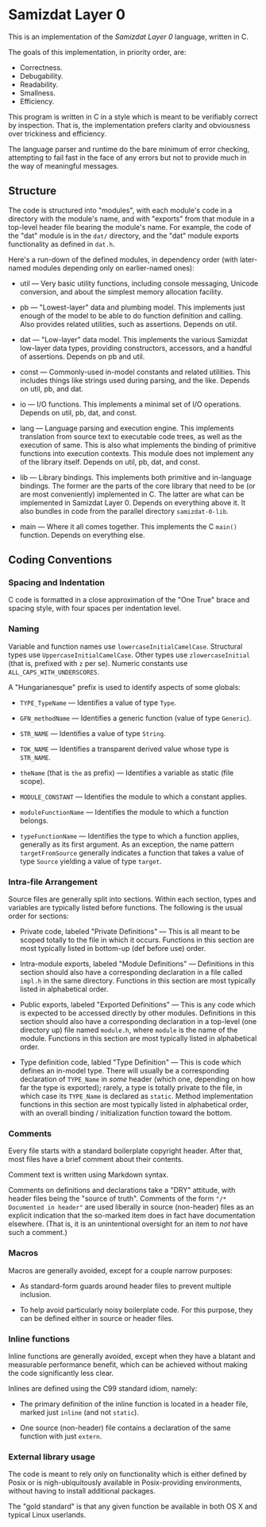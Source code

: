 Samizdat Layer 0
================

This is an implementation of the *Samizdat Layer 0* language, written in
C.

The goals of this implementation, in priority order, are:

* Correctness.
* Debugability.
* Readability.
* Smallness.
* Efficiency.

This program is written in C in a style which is meant to be
verifiably correct by inspection. That is, the implementation
prefers clarity and obviousness over trickiness and efficiency.

The language parser and runtime do the bare minimum of error
checking, attempting to fail fast in the face of any errors but not to
provide much in the way of meaningful messages.


Structure
---------

The code is structured into "modules", with each module's code in a
directory with the module's name, and with "exports" from that module
in a top-level header file bearing the module's name. For example,
the code of the "dat" module is in the `dat/` directory, and the
"dat" module exports functionality as defined in `dat.h`.

Here's a run-down of the defined modules, in dependency order (with
later-named modules depending only on earlier-named ones):

* util &mdash; Very basic utility functions, including console
  messaging, Unicode conversion, and about the simplest memory
  allocation facility.

* pb &mdash; "Lowest-layer" data and plumbing model. This implements just
  enough of the model to be able to do function definition and calling.
  Also provides related utilities, such as assertions. Depends on util.

* dat &mdash; "Low-layer" data model. This implements the various
  Samizdat low-layer data types, providing constructors, accessors,
  and a handful of assertions. Depends on pb and util.

* const &mdash; Commonly-used in-model constants and related utilities.
  This includes things like strings used during parsing, and the like.
  Depends on util, pb, and dat.

* io &mdash; I/O functions. This implements a minimal set of I/O
  operations. Depends on util, pb, dat, and const.

* lang &mdash; Language parsing and execution engine. This implements
  translation from source text to executable code trees, as well as
  the execution of same. This is also what implements the binding of
  primitive functions into execution contexts. This module does
  not implement any of the library itself. Depends on util, pb, dat,
  and const.

* lib &mdash; Library bindings. This implements both primitive and
  in-language bindings. The former are the parts of the core library
  that need to be (or are most conveniently) implemented in C. The
  latter are what can be implemented in Samizdat Layer 0. Depends on
  everything above it. It also bundles in code from the parallel directory
  `samizdat-0-lib`.

* main &mdash; Where it all comes together. This implements the
  C `main()` function. Depends on everything else.


Coding Conventions
------------------

### Spacing and Indentation

C code is formatted in a close approximation of the "One True" brace and
spacing style, with four spaces per indentation level.

### Naming

Variable and function names use `lowercaseInitialCamelCase`. Structural
types use `UppercaseInitialCamelCase`. Other types use `zlowercaseInitial`
(that is, prefixed with `z` per se). Numeric constants use
`ALL_CAPS_WITH_UNDERSCORES`.

A "Hungarianesque" prefix is used to identify aspects of some globals:

* `TYPE_TypeName` &mdash; Identifies a value of type `Type`.

* `GFN_methodName` &mdash; Identifies a generic function (value of type
  `Generic`).

* `STR_NAME` &mdash; Identifies a value of type `String`.

* `TOK_NAME` &mdash; Identifies a transparent derived value whose type is
  `STR_NAME`.

* `theName` (that is `the` as prefix) &mdash; Identifies a variable as
  static (file scope).

* `MODULE_CONSTANT` &mdash; Identifies the module to which a constant
  applies.

* `moduleFunctionName` &mdash; Identifies the module to which a function
  belongs.

* `typeFunctionName` &mdash; Identifies the type to which a function applies,
  generally as its first argument. As an exception, the name pattern
  `targetFromSource` generally indicates a function that takes a value of
  type `Source` yielding a value of type `target`.

### Intra-file Arrangement

Source files are generally split into sections. Within each section,
types and variables are typically listed before functions. The following is
the usual order for sections:

* Private code, labeled "Private Definitions" &mdash; This is all
  meant to be scoped totally to the file in which it occurs. Functions in
  this section are most typically listed in bottom-up (def before use) order.

* Intra-module exports, labeled "Module Definitions" &mdash; Definitions
  in this section should also have a corresponding declaration in a file
  called `impl.h` in the same directory. Functions in this section are most
  typically listed in alphabetical order.

* Public exports, labeled "Exported Definitions" &mdash; This is any
  code which is expected to be accessed directly by other modules. Definitions
  in this section should also have a corresponding declaration in a top-level
  (one directory up) file named `module.h`, where `module` is the name of
  the module. Functions in this section are most typically listed in
  alphabetical order.

* Type definition code, labled "Type Definition" &mdash; This is code
  which defines an in-model type. There will usually be a corresponding
  declaration of `TYPE_Name` in *some* header (which one, depending on how
  far the type is exported); rarely, a type is totally private to the file,
  in which case its `TYPE_Name` is declared as `static`. Method implementation
  functions in this section are most typically listed in alphabetical order,
  with an overall binding / initialization function toward the bottom.

### Comments

Every file starts with a standard boilerplate copyright header. After that,
most files have a brief comment about their contents.

Comment text is written using Markdown syntax.

Comments on definitions and declarations take a "DRY" attitude, with
header files being the "source of truth". Comments of the form
`"/* Documented in header"` are used liberally in source (non-header) files
as an explicit indication that the so-marked item does in fact have
documentation elsewhere. (That is, it is an unintentional oversight for an
item to *not* have such a comment.)

### Macros

Macros are generally avoided, except for a couple narrow purposes:

* As standard-form guards around header files to prevent multiple inclusion.

* To help avoid particularly noisy boilerplate code. For this purpose,
  they can be defined either in source or header files.

### Inline functions

Inline functions are generally avoided, except when they have a blatant
and measurable performance benefit, which can be achieved without making
the code significantly less clear.

Inlines are defined using the C99 standard idiom, namely:

* The primary definition of the inline function is located in a header
  file, marked just `inline` (and not `static`).

* One source (non-header) file contains a declaration of the same function
  with just `extern`.

### External library usage

The code is meant to rely only on functionality which is either
defined by Posix or is nigh-ubiquitously available in Posix-providing
environments, without having to install additional packages.

The "gold standard" is that any given function be available in
both OS X and typical Linux userlands.
